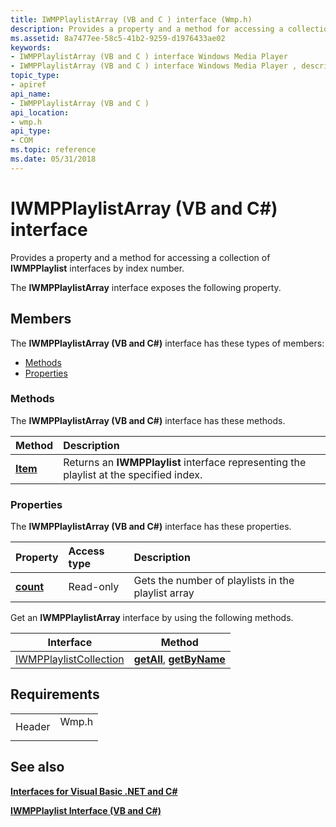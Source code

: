 ```yaml
---
title: IWMPPlaylistArray (VB and C ) interface (Wmp.h)
description: Provides a property and a method for accessing a collection of IWMPPlaylist interfaces by index number.The IWMPPlaylistArray interface exposes the following property.
ms.assetid: 8a7477ee-58c5-41b2-9259-d1976433ae02
keywords:
- IWMPPlaylistArray (VB and C ) interface Windows Media Player
- IWMPPlaylistArray (VB and C ) interface Windows Media Player , described
topic_type:
- apiref
api_name:
- IWMPPlaylistArray (VB and C )
api_location:
- wmp.h
api_type:
- COM
ms.topic: reference
ms.date: 05/31/2018
---
```


# IWMPPlaylistArray (VB and C#) interface

Provides a property and a method for accessing a collection of **IWMPPlaylist** interfaces by index number.

The **IWMPPlaylistArray** interface exposes the following property.

## Members

The **IWMPPlaylistArray (VB and C#)** interface has these types of members:

-   [Methods](#methods)
-   [Properties](#properties)

### Methods

The **IWMPPlaylistArray (VB and C#)** interface has these methods.



| Method                                                                   | Description                                                                                        |
|:-------------------------------------------------------------------------|:---------------------------------------------------------------------------------------------------|
| [**Item**](wmplibiwmpplaylistarray-iwmpplaylistarray-item--vb-and-c.md) | Returns an **IWMPPlaylist** interface representing the playlist at the specified index.<br/> |



 

### Properties

The **IWMPPlaylistArray (VB and C#)** interface has these properties.



| Property                                                                              | Access type          | Description                                                   |
|:--------------------------------------------------------------------------------------|:---------------------|:--------------------------------------------------------------|
| [**count**](wmplibiwmpplaylistarray-iwmpplaylistarray-count--vb-and-c.md)<br/> | Read-only<br/> | Gets the number of playlists in the playlist array<br/> |



 

Get an **IWMPPlaylistArray** interface by using the following methods.



| Interface                                                      | Method                                                                                                                                                                               |
|----------------------------------------------------------------|--------------------------------------------------------------------------------------------------------------------------------------------------------------------------------------|
| [IWMPPlaylistCollection](iwmpplaylistcollection--vb-and-c.md) | [**getAll**](wmplibiwmpplaylistcollection-iwmpplaylistcollection-getall--vb-and-c.md), [**getByName**](wmplibiwmpplaylistcollection-iwmpplaylistcollection-getbyname--vb-and-c.md) |



 

## Requirements



|                   |                                                                                  |
|-------------------|----------------------------------------------------------------------------------|
| Header<br/> | <dl> <dt>Wmp.h</dt> </dl> |



## See also

<dl> <dt>

[**Interfaces for Visual Basic .NET and C#**](interfaces-for-visual-basic--net-and-c.md)
</dt> <dt>

[**IWMPPlaylist Interface (VB and C#)**](iwmpplaylist--vb-and-c.md)
</dt> </dl>

 

 






